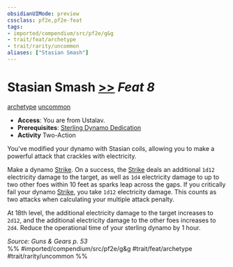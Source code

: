 ```yaml
---
obsidianUIMode: preview
cssclass: pf2e,pf2e-feat
tags:
- imported/compendium/src/pf2e/g&g
- trait/feat/archetype
- trait/rarity/uncommon
aliases: ["Stasian Smash"]
---
```

# Stasian Smash  [>>](chapter-9-playing-the-game.md#Actions "Two-Action") *Feat 8*  
[archetype](archetype.md)  [uncommon](uncommon.md)  

- **Access**: You are from Ustalav.
- **Prerequisites**: [Sterling Dynamo Dedication](sterling-dynamo-dedication-g-g.md)
- **Activity** Two-Action

You've modified your dynamo with Stasian coils, allowing you to make a powerful attack that crackles with electricity.

Make a dynamo [Strike](strike.md). On a success, the [Strike](strike.md) deals an additional `1d12` electricity damage to the target, as well as `1d4` electricity damage to up to two other foes within 10 feet as sparks leap across the gaps. If you critically fail your dynamo [Strike](strike.md), you take `1d12` electricity damage. This counts as two attacks when calculating your multiple attack penalty.

At 18th level, the additional electricity damage to the target increases to `2d12`, and the additional electricity damage to the other foes increases to `2d4`. Reduce the operational time of your sterling dynamo by 1 hour.

*Source: Guns & Gears p. 53*  
%% #imported/compendium/src/pf2e/g&g #trait/feat/archetype #trait/rarity/uncommon %%
